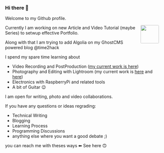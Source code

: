 ### Hi there 👋

<!--
**pankajpatel/pankajpatel** is a ✨ _special_ ✨ repository because its `README.md` (this file) appears on your GitHub profile.

Here are some ideas to get you started:

- 🔭 I’m currently working on ...
- 🌱 I’m currently learning ...
- 👯 I’m looking to collaborate on ...
- 🤔 I’m looking for help with ...
- 💬 Ask me about ...
- 📫 How to reach me: ...
- 😄 Pronouns: ...
- ⚡ Fun fact: ...
-->

Welcome to my Github profile.

<img src="https://time2hack.com/favicon.png" height="60" align="right" style="float:right; border-radius: 3px;overflow: hidden;"/>

Currently I am working on new Article and Video Tutorial (maybe Series) to setwup effective Portfolio.

Along with that I am trying to add Algolia on my GhostCMS powered blog @time2hack

I spend my spare time learning about 
- Video Recording and PostProduction ([my current work is here](https://www.youtube.com/channel/UCRu_FdU1qAuCbS2HqyZNwZA))
- Photography and Editing with Lightroom (my current work is [here](https://www.instagram.com/pankaj_patel) and [here](https://unsplash.com/@pankajpatel))
- Electronics with RaspberryPi and related tools
- A bit of Guitar 😉 

I am open for writing, photo and video collaborations.

If you have any questions or ideas regrading:
- Technical Writing
- Blogging
- Learning Process
- Programming Discussions
- anything else where you want a good debate ;) 

you can reach me with theses ways
⬅ See here 🙃
